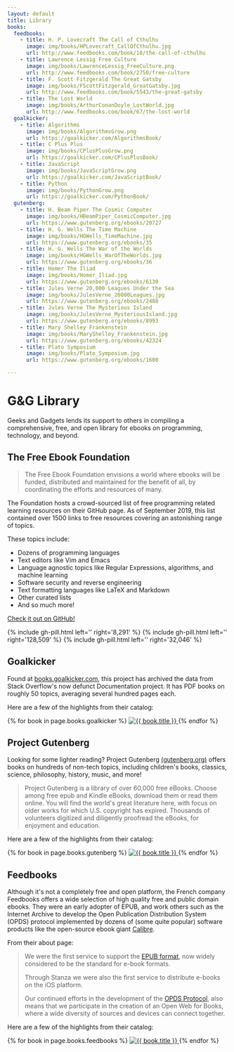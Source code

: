 ```yaml
---
layout: default
title: Library
books:
  feedbooks:
    - title: H. P. Lovecraft The Call of Cthulhu
      image: img/books/HPLovecraft_CallOfCthulhu.jpg
      url: http://www.feedbooks.com/book/18/the-call-of-cthulhu
    - title: Lawrence Lessig Free Culture
      image: img/books/LawrenceLessig_FreeCulture.png
      url: http://www.feedbooks.com/book/2750/free-culture
    - title: F. Scott Fitzgerald The Great Gatsby
      image: img/books/FScottFitzgerald_GreatGatsby.jpg
      url: http://www.feedbooks.com/book/5543/the-great-gatsby
    - title: The Lost World
      image: img/books/ArthurConanDoyle_LostWorld.jpg
      url: http://www.feedbooks.com/book/67/the-lost-world
  goalkicker:
    - title: Algorithms
      image: img/books/AlgorithmsGrow.png
      url: https://goalkicker.com/AlgorithmsBook/
    - title: C Plus Plus
      image: img/books/CPlusPlusGrow.png
      url: https://goalkicker.com/CPlusPlusBook/
    - title: JavaScript
      image: img/books/JavaScriptGrow.png
      url: https://goalkicker.com/JavaScriptBook/
    - title: Python
      image: img/books/PythonGrow.png
      url: https://goalkicker.com/PythonBook/
  gutenberg:
    - title: H. Beam Piper The Cosmic Computer
      image: img/books/HBeamPiper_CosmicComputer.jpg
      url: https://www.gutenberg.org/ebooks/20727
    - title: H. G. Wells The Time Machine
      image: img/books/HGWells_TimeMachine.jpg
      url: https://www.gutenberg.org/ebooks/35
    - title: H. G. Wells The War of the Worlds
      image: img/books/HGWells_WarOfTheWorlds.jpg
      url: https://www.gutenberg.org/ebooks/36
    - title: Homer The Iliad
      image: img/books/Homer_Iliad.jpg
      url: https://www.gutenberg.org/ebooks/6130
    - title: Jules Verne 20,000 Leagues Under the Sea
      image: img/books/JulesVerne_20000Leagues.jpg
      url: https://www.gutenberg.org/ebooks/2488
    - title: Jules Verne The Mysterious Island
      image: img/books/JulesVerne_MysteriousIsland.jpg
      url: https://www.gutenberg.org/ebooks/8993
    - title: Mary Shelley Frankenstein
      image: img/books/MaryShelley_Frankenstein.jpg
      url: https://www.gutenberg.org/ebooks/42324
    - title: Plato Symposium
      image: img/books/Plato_Symposium.jpg
      url: https://www.gutenberg.org/ebooks/1600

---
```


# G&G Library

Geeks and Gadgets lends its support to others in compiling a comprehensive,
free, and open library for ebooks on programming, technology, and beyond.


## The Free Ebook Foundation

> The Free Ebook Foundation envisions a world where ebooks will be funded,
> distributed and maintained for the benefit of all, by coordinating the efforts
> and resources of many.

The Foundation hosts a crowd-sourced list of free programming related learning
resources on their GitHub page. As of September 2019, this list contained over
1500 links to free resources covering an astonishing range of topics.

These topics include:

* Dozens of programming languages
* Text editors like Vim and Emacs
* Language agnostic topics like Regular Expressions, algorithms, and machine
  learning
* Software security and reverse engineering
* Text formatting languages like LaTeX and Markdown
* Other curated lists
* And so much more!

[Check it out on GitHub!](https://github.com/EbookFoundation/free-programming-books/blob/master/free-programming-books.md)

<div class="d-flex flex-wrap mb-4">
<span class="mr-1 mr-md-3 mb-1">{% include gh-pill.html left='<i class="fas fa-eye"></i>' right='8,291' %}</span>
<span class="mr-1 mr-md-3 mb-1">{% include gh-pill.html left='<i class="fas fa-star"></i>' right='128,509' %}</span>
<span class="mr-1 mr-md-3 mb-1">{% include gh-pill.html left='<i class="fas fa-code-branch"></i>' right='32,046' %}</span>
</div>


## Goalkicker

Found at [books.goalkicker.com](https://books.goalkicker.com/), this project has
archived the data from Stack Overflow's now defunct Documentation project. It
has PDF books on roughly 50 topics, averaging several hundred pages each.

Here are a few of the highlights from their catalog:

<div class="row mb-4">
  {% for book in page.books.goalkicker %}
    <a class="col-6 col-sm-6 col-md-3 mx-auto" href="{{ book.url }}" target="_blank">
      <img src="{{ book.image | relative_url }}" alt="{{ book.title }}"
        class="shadow rounded img-fluid mb-3">
    </a>
  {% endfor %}
</div>


## Project Gutenberg

Looking for some lighter reading? Project Gutenberg
[(gutenberg.org)](https://www.gutenberg.org/) offers books on hundreds of
non-tech topics, including children's books, classics, science, philosophy,
history, music, and more!

> Project Gutenberg is a library of over 60,000 free eBooks. Choose among free
> epub and Kindle eBooks, download them or read them online. You will find the
> world's great literature here, with focus on older works for which U.S.
> copyright has expired. Thousands of volunteers digitized and diligently
> proofread the eBooks, for enjoyment and education.

Here are a few of the highlights from their catalog:

<div class="row mb-4">
  {% for book in page.books.gutenberg %}
    <a class="col-6 col-sm-6 col-md-3 mx-auto" href="{{ book.url }}" target="_blank">
      <img src="{{ book.image | relative_url }}" alt="{{ book.title }}"
        class="shadow rounded img-fluid mb-3">
    </a>
  {% endfor %}
</div>


## Feedbooks

Although it's not a completely free and open platform, the French company
Feedbooks offers a wide selection of high quality free and public domain ebooks.
They were an early adopter of EPUB, and work others such as the Internet Archive
to develop the Open Publication Distribution System (OPDS) protocol implemented
by dozens of (some quite popular) software products like the open-source ebook
giant [Calibre](https://en.wikipedia.org/wiki/Calibre_(software)).

From their about page:

> We were the first service to support the [EPUB format](http://www.idpf.org/),
> now widely considered to be the standard for e-book formats.
>
> Through Stanza we were also the first service to distribute e-books on the iOS
> platform.
>
> Our continued efforts in the development of the [OPDS
> Protocol](http://opds-spec.org/), also means that we participate in the
> creation of an Open Web for Books, where a wide diversity of sources and
> devices can connect together.

Here are a few of the highlights from their catalog:

<div class="row mb-4">
  {% for book in page.books.feedbooks %}
    <a class="col-6 col-sm-6 col-md-3 mx-auto" href="{{ book.url }}" target="_blank">
      <img src="{{ book.image | relative_url }}" alt="{{ book.title }}"
        class="shadow rounded img-fluid mb-3">
    </a>
  {% endfor %}
</div>